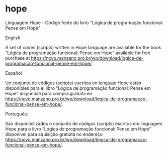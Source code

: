 # hope
Linguagem Hope - Código fonte do livro "Lógica de programação funcional: Pense em Hope"

English

A set of codes (scripts) written in Hope language are available for the book “Lógica de programação funcional: Pense em Hope” available for free purchase at https://novo.manzano.pro.br/wp/download/logica-de-programacao-funcional-pense-em-hope/.

Español

Un conjunto de códigos (scripts) escritos en lenguaje Hope están disponibles para el libro “Lógica de programação funcional: Pense em Hope” disponible para compra gratuita en https://novo.manzano.pro.br/wp/download/logica-de-programacao-funcional-pense-em-hope/.

Português:

São disponibilizados o conjunto de códigos (scripts) escritos em linguagem Hope para o livro “Lógica de programação funcional: Pense em Hope” disponível para aquisição gratuita no endereço https://novo.manzano.pro.br/wp/download/logica-de-programacao-funcional-pense-em-hope/.
